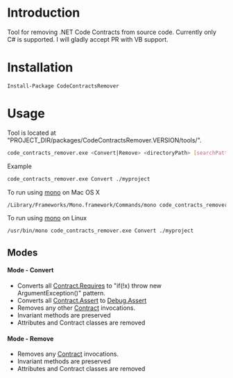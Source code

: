Introduction
============
Tool for removing .NET Code Contracts from source code. 
Currently only C# is supported. I will gladly accept PR with VB support.

Installation
============
```
Install-Package CodeContractsRemover
```

Usage
============
Tool is located at "PROJECT_DIR/packages/CodeContractsRemover.VERSION/tools/".

```bash
code_contracts_remover.exe <Convert|Remove> <directoryPath> [searchPattern=*.cs] [encoding=utf-8]
```
Example
```bash
code_contracts_remover.exe Convert ./myproject
```

To run using [mono](http://www.mono-project.com/download/#download-mac) on Mac OS X
```bash
/Library/Frameworks/Mono.framework/Commands/mono code_contracts_remover.exe Convert ./myproject
```

To run using [mono](http://www.mono-project.com/download/#download-lin) on Linux
```bash
/usr/bin/mono code_contracts_remover.exe Convert ./myproject
```

## Modes

#### Mode - Convert
- Converts all [Contract.Requires](https://msdn.microsoft.com/en-us/library/system.diagnostics.contracts.contract.requires(v=vs.110).aspx) to "if(!x) throw new ArgumentException()" pattern.
- Converts all [Contract.Assert](https://msdn.microsoft.com/en-us/library/system.diagnostics.contracts.contract.assert(v=vs.110).aspx) to [Debug.Assert](https://msdn.microsoft.com/en-us/library/system.diagnostics.debug.assert(v=vs.110).aspx)
- Removes any other [Contract](https://msdn.microsoft.com/en-us/library/system.diagnostics.contracts.contract(v=vs.110).aspx) invocations.
- Invariant methods are preserved
- Attributes and Contract classes are removed

#### Mode - Remove
- Removes any [Contract](https://msdn.microsoft.com/en-us/library/system.diagnostics.contracts.contract(v=vs.110).aspx) invocations.
- Invariant methods are preserved
- Attributes and Contract classes are removed
